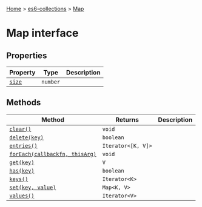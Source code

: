 [Home](./index) &gt; [es6-collections](./es6-collections.md) &gt; [Map](./es6-collections.map.md)

# Map interface

## Properties

|  Property | Type | Description |
|  --- | --- | --- |
|  [`size`](./es6-collections.map.size.md) | `number` |  |

## Methods

|  Method | Returns | Description |
|  --- | --- | --- |
|  [`clear()`](./es6-collections.map.clear.md) | `void` |  |
|  [`delete(key)`](./es6-collections.map.delete.md) | `boolean` |  |
|  [`entries()`](./es6-collections.map.entries.md) | `Iterator<[K, V]>` |  |
|  [`forEach(callbackfn, thisArg)`](./es6-collections.map.foreach.md) | `void` |  |
|  [`get(key)`](./es6-collections.map.get.md) | `V` |  |
|  [`has(key)`](./es6-collections.map.has.md) | `boolean` |  |
|  [`keys()`](./es6-collections.map.keys.md) | `Iterator<K>` |  |
|  [`set(key, value)`](./es6-collections.map.set.md) | `Map<K, V>` |  |
|  [`values()`](./es6-collections.map.values.md) | `Iterator<V>` |  |

